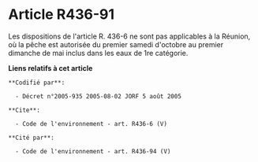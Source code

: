 # Article R436-91

Les dispositions de l'article R. 436-6 ne sont pas applicables à la Réunion, où la pêche est autorisée du premier samedi
d'octobre au premier dimanche de mai inclus dans les eaux de 1re catégorie.

**Liens relatifs à cet article**

	**Codifié par**:

	  - Décret n°2005-935 2005-08-02 JORF 5 août 2005

	**Cite**:

	  - Code de l'environnement - art. R436-6 (V)

	**Cité par**:

	  - Code de l'environnement - art. R436-94 (V)
